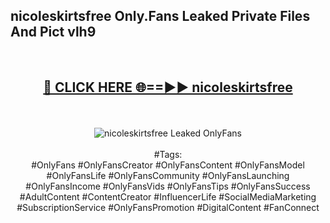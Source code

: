 <h2>nicoleskirtsfree Only.Fans Leaked Private Files And Pict vlh9</h2>
<br>
<div align="center">
<h2><a href="https://mediafiles.top/nicoleskirtsfree" rel="nofollow">🔴 CLICK HERE 🌐==►► nicoleskirtsfree</a></h2>
<br>
<br>
<a href="https://mediafiles.top/nicoleskirtsfree" rel="nofollow" data-target="animated-image.originalLink"><img src="https://i.ibb.co.com/WyWwxjT/player-gif2.gif" alt="nicoleskirtsfree Leaked OnlyFans" style="max-width: 100%; display: inline-block;" data-target="animated-image.originalImage"></a>
<br><br>
#Tags:
<br>
#OnlyFans #OnlyFansCreator #OnlyFansContent #OnlyFansModel #OnlyFansLife #OnlyFansCommunity #OnlyFansLaunching #OnlyFansIncome #OnlyFansVids #OnlyFansTips #OnlyFansSuccess #AdultContent #ContentCreator #InfluencerLife #SocialMediaMarketing #SubscriptionService #OnlyFansPromotion #DigitalContent #FanConnect
</div>
<br>